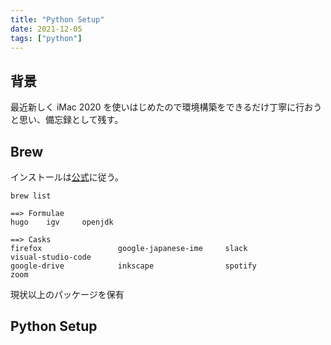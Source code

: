 ```yaml
---
title: "Python Setup"
date: 2021-12-05
tags: ["python"]
---
```


## 背景
最近新しく iMac 2020 を使いはじめたので環境構築をできるだけ丁寧に行おうと思い、備忘録として残す。

## Brew 
インストールは[公式](https://brew.sh/)に従う。

```{shell}
brew list
```
```{shell}
==> Formulae
hugo    igv     openjdk

==> Casks
firefox                 google-japanese-ime     slack                   visual-studio-code
google-drive            inkscape                spotify                 zoom
```

現状以上のパッケージを保有

## Python Setup

